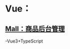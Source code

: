 # Vue：
## [Mall：商品后台管理](https://github.com/OtakuBanana/WebTest/tree/master/Vue/Mall)
 -Vue3+TypeScript

